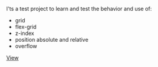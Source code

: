 I'ts a test project to learn and test the behavior and use of:

- grid
- flex-grid
- z-index
- position absolute and relative
- overflow

[View](https://st-dev28.github.io/wgt_9-grid/)
